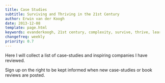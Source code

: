 ```yaml
---
title: Case Studies
subtitle: Surviving and Thriving in the 21st Century
author: Erwin van der Koogh
date: 2013-12-08
template: page.html
keywords: evanderkoogh, 21st century, complexity, survive, thrive, learning organisations
changefreq: weekly
priority: 0.7
---
```


Here I will collect a list of case-studies and inspiring companies I have reviewed.

Sign up on the right to be kept informed when new case-studies or book reviews are posted.